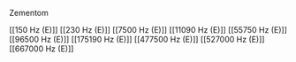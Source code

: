 Zementom

[[150 Hz (E)]]
[[230 Hz (E)]]
[[7500 Hz (E)]]
[[11090 Hz (E)]]
[[55750 Hz (E)]]
[[96500 Hz (E)]]
[[175190 Hz (E)]]
[[477500 Hz (E)]]
[[527000 Hz (E)]]
[[667000 Hz (E)]]